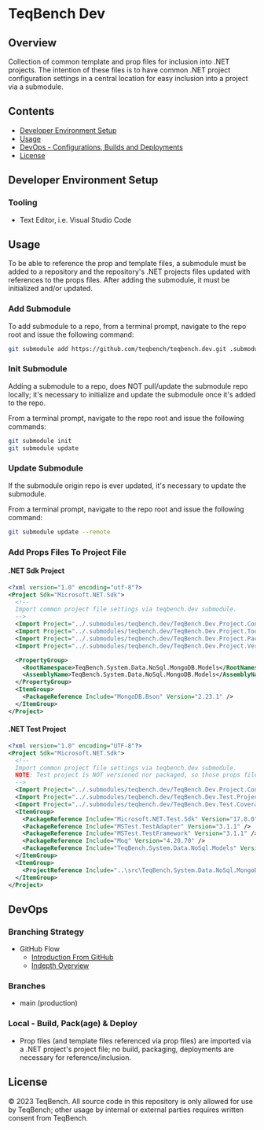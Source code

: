 # TeqBench Dev

## Overview

Collection of common template and prop files for inclusion into .NET projects. The intention of these files is to have common .NET project configuration settings in a central location for easy inclusion into a project via a submodule.

## Contents

- [Developer Environment Setup](#developer-environment-setup)
- [Usage](#usage)
- [DevOps - Configurations, Builds and Deployments](#devops)
- [License](#license)

## Developer Environment Setup

### Tooling

- Text Editor, i.e. Visual Studio Code

## Usage

To be able to reference the prop and template files, a submodule must be added to a repository and the repository's .NET projects files updated with references to the props files. After adding the submodule, it must be initialized and/or updated.

### Add Submodule

To add submodule to a repo, from a terminal prompt, navigate to the repo root and issue the following command:

```bash
git submodule add https://github.com/teqbench/teqbench.dev.git .submodules/teqbench.dev
```

### Init Submodule

Adding a submodule to a repo, does NOT pull/update the submodule repo locally; it's necessary to initialize and update the submodule once it's added to the repo.

From a terminal prompt, navigate to the repo root and issue the following commands:

```bash
git submodule init
git submodule update
```

### Update Submodule

If the submodule origin repo is ever updated, it's necessary to update the submodule.

From a terminal prompt, navigate to the repo root and issue the following command:

```bash
git submodule update --remote
```

### Add Props Files To Project File

#### .NET Sdk Project

```xml
<?xml version="1.0" encoding="utf-8"?>
<Project Sdk="Microsoft.NET.Sdk">
  <!--
  Import common project file settings via teqbench.dev submodule.
  -->
  <Import Project="../.submodules/teqbench.dev/TeqBench.Dev.Project.Config.props" />
  <Import Project="../.submodules/teqbench.dev/TeqBench.Dev.Project.Tooling.props" />
  <Import Project="../.submodules/teqbench.dev/TeqBench.Dev.Project.Packaging.props" />
  <Import Project="../.submodules/teqbench.dev/TeqBench.Dev.Project.Versioning.props" />

  <PropertyGroup>
    <RootNamespace>TeqBench.System.Data.NoSql.MongoDB.Models</RootNamespace>
    <AssemblyName>TeqBench.System.Data.NoSql.MongoDB.Models</AssemblyName>
  </PropertyGroup>
  <ItemGroup>
    <PackageReference Include="MongoDB.Bson" Version="2.23.1" />
  </ItemGroup>
</Project>
```

#### .NET Test Project

```xml
<?xml version="1.0" encoding="UTF-8"?>
<Project Sdk="Microsoft.NET.Sdk">
  <!--
  Import common project file settings via teqbench.dev submodule.
  NOTE: Test project is NOT versioned nor packaged, so those props files are not referenced.
  -->
  <Import Project="../.submodules/teqbench.dev/TeqBench.Dev.Project.Config.props" />
  <Import Project="../.submodules/teqbench.dev/TeqBench.Dev.Test.Project.Config.props" />
  <Import Project="../.submodules/teqbench.dev/TeqBench.Dev.Test.Coverage.props" />
  <ItemGroup>
    <PackageReference Include="Microsoft.NET.Test.Sdk" Version="17.8.0" />
    <PackageReference Include="MSTest.TestAdapter" Version="3.1.1" />
    <PackageReference Include="MSTest.TestFramework" Version="3.1.1" />
    <PackageReference Include="Moq" Version="4.20.70" />
    <PackageReference Include="TeqBench.System.Data.NoSql.Models" Version="2.1.0" />
  </ItemGroup>
  <ItemGroup>
    <ProjectReference Include="..\src\TeqBench.System.Data.NoSql.MongoDB.Models.csproj" />
  </ItemGroup>
</Project>
```

## DevOps

### Branching Strategy

- GitHub Flow
  - [Introduction From GitHub](https://docs.github.com/en/get-started/quickstart/github-flow)
  - [Indepth Overview](https://githubflow.github.io)

### Branches

- main (production)

### Local - Build, Pack(age) & Deploy

- Prop files (and template files referenced via prop files) are imported via a .NET project's project file; no build, packaging, deployments are necessary for reference/inclusion.

## License

&copy; 2023 TeqBench. All source code in this repository is only allowed for use by TeqBench; other usage by internal or external parties requires written consent from TeqBench.
